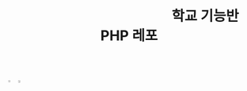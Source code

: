 
<header align="center" style="text-align: center">
  
  # 　　　　　　　　　　　학교 기능반 PHP 레포
</header><br>

<div align="center" style="display: flex; justify-content: flex-start;">
  <a href="http://www.yes24.com/Product/Goods/105772857">
    <img style="width: 46%;" src="https://user-images.githubusercontent.com/79036088/166174282-f9a0c4ba-ab7f-4eea-95c3-bb0ee785ca68.jpg" />
  </a>
   <a href="http://www.yes24.com/Product/Goods/86019149">
    <img style="width: 47%;" src="https://user-images.githubusercontent.com/79036088/166174286-2741c00d-3bb6-4caa-b24b-b298fab9f58d.jpg" />
  </a>
</div>

<br><br>
